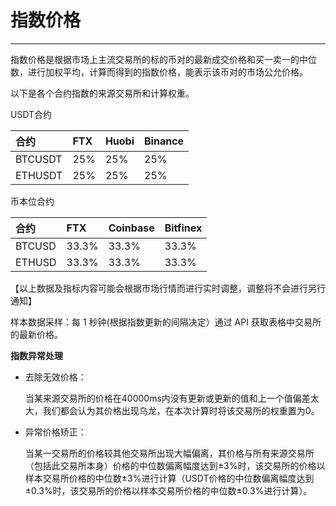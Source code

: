 # 指数价格

------

指数价格是根据市场上主流交易所的标的币对的最新成交价格和买一卖一的中位数，进行加权平均，计算而得到的指数价格，能表示该币对的市场公允价格。

以下是各个合约指数的来源交易所和计算权重。

USDT合约

| 合约    | FTX  | Huobi | Binance |
| :------ | :--- | :---- | :------ |
| BTCUSDT | 25%  | 25%   | 25%     |
| ETHUSDT | 25%  | 25%   | 25%     |

币本位合约

| 合约   | FTX   | Coinbase | Bitfinex |
| :----- | :---- | :------- | :------- |
| BTCUSD | 33.3% | 33.3%    | 33.3%    |
| ETHUSD | 33.3% | 33.3%    | 33.3%    |

【以上数据及指标内容可能会根据市场行情而进行实时调整，调整将不会进行另行通知】

样本数据采样：每 1 秒钟(根据指数更新的间隔决定）通过 API 获取表格中交易所的最新价格。

**指数异常处理**

- 去除无效价格：

  当某来源交易所的价格在40000ms内没有更新或更新的值和上一个值偏差太大，我们都会认为其价格出现乌龙，在本次计算时将该交易所的权重置为0。

- 异常价格矫正：

  当某一交易所的价格较其他交易所出现大幅偏离，其价格与所有来源交易所（包括此交易所本身）价格的中位数偏离幅度达到±3%时，该交易所的价格以样本交易所价格的中位数±3%进行计算（USDT价格的中位数偏离幅度达到±0.3%时，该交易所的价格以样本交易所价格的中位数±0.3%进行计算）。